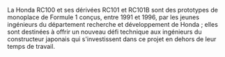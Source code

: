La Honda RC100 et ses dérivées RC101 et RC101B sont des prototypes de monoplace de Formule 1 conçus, entre 1991 et 1996, par les jeunes ingénieurs du département recherche et développement de Honda ; elles sont destinées à offrir un nouveau défi technique aux ingénieurs du constructeur japonais qui s'investissent dans ce projet en dehors de leur temps de travail.